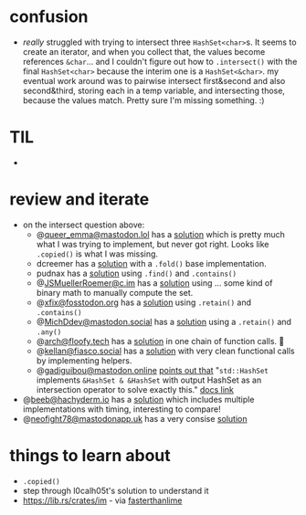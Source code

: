 
# confusion
* *really* struggled with trying to intersect three `HashSet<char>`s. It seems to create an iterator, and when you collect that, the values become references `&char`... and I couldn't figure out how to `.intersect()` with the final `HashSet<char>` because the interim one is a `HashSet<&char>`. my eventual work around was to pairwise intersect first&second and also second&third, storing each in a temp variable, and intersecting those, because the values match. Pretty sure I'm missing something. :) 

# TIL
* 

# review and iterate
* on the intersect question above: 
    * @queer_emma@mastodon.lol has a [solution](https://github.com/queer-emma/aoc2022/blob/main/src/day3.rs) which is pretty much what I was trying to implement, but never got right. Looks like `.copied()` is what I was missing.
    * []() dcreemer has a [solution](https://github.com/dcreemer/adventofcode/blob/main/2022/rust/three/src/main.rs) with a `.fold()` base implementation. 
    * []() pudnax has a [solution](https://github.com/pudnax/advent-of-code-2022/blob/master/src/solutions/day3.rs#L29) using `.find()` and `.contains()`
    * @JSMuellerRoemer@c.im has a [solution](https://github.com/l0calh05t/advent-of-code-2022/blob/trunk/src/solutions/day_03.rs) using ... some kind of binary math to manually compute the set. 
    * @xfix@fosstodon.org has a [solution](https://github.com/xfix/advent-of-code-2022/blob/master/src/day3/mod.rs) using `.retain()` and `.contains()`
    * @MichDdev@mastodon.social has a [solution](https://github.com/michd/advent-of-code/blob/main/2022/aoc03/src/main.rs) using a `.retain()` and `.any()`
    * @arch@floofy.tech has a [solution](https://git.sr.ht/~gmem/aoc-2022/tree/999966f52373fbbe1d125e968503553e6c8c78e5/item/03/src/main.rs) in one chain of function calls. 🤯
    * @kellan@fiasco.social has a [solution](https://github.com/kellan/aoc/blob/main/2022/rust/day3-rucksack/src/main.rs) with very clean functional calls by implementing helpers.
    * @gadiguibou@mastodon.online [points out that](https://mastodon.online/@gadiguibou/109450630889049793) "`std::HashSet` implements `&HashSet & &HashSet` with output HashSet as an intersection operator to solve exactly this." [docs link](https://doc.rust-lang.org/std/collections/struct.HashSet.html#impl-BitAnd%3C%26HashSet%3CT%2C%20S%3E%3E-for-%26HashSet%3CT%2C%20S%3E)
* @beeb@hachyderm.io has a [solution](https://github.com/beeb/aoc-2022/blob/main/src/days/day03.rs) which includes multiple implementations with timing, interesting to compare!
* @neofight78@mastodonapp.uk has a very consise [solution](https://github.com/neofight78/adventofcode2022/blob/master/day03/src/main.rs)

# things to learn about
* `.copied()`
* step through l0calh05t's solution to understand it
* https://lib.rs/crates/im - via [fasterthanlime](https://fasterthanli.me/series/advent-of-code-2022/part-3)

